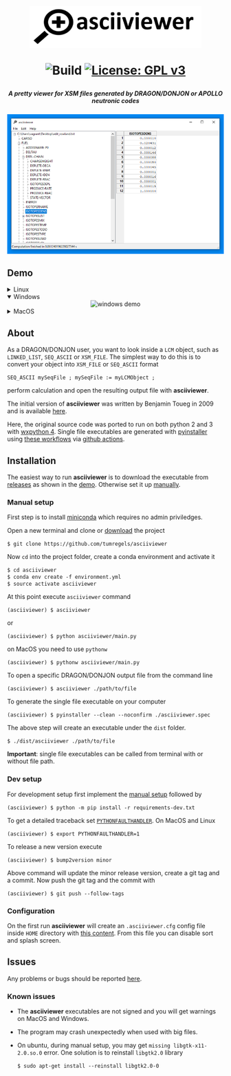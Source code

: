 <h1 align="center">
<img src="images/logo.png" alt="asciiviewer logo" width="400px" />

![Build](https://github.com/tumregels/asciiviewer/workflows/Build/badge.svg?branch=master)
[![License: GPL v3](https://img.shields.io/badge/License-GPLv3-blue.svg)](https://www.gnu.org/licenses/gpl-3.0)

</h1>

<h5 align="center">A pretty viewer for XSM files generated by DRAGON/DONJON or APOLLO neutronic codes</h1>

<div align="center">
<img src="images/preview.png" alt="asciiviewer preview" width="700" />
</div>

## Demo

<details>
<summary>Linux</summary>
<div align="center">
<img src="https://raw.github.com/tumregels/asciiviewer/master/images/linux.gif?raw=true" alt="linux demo" width="700" />
</div>
</details>

<details open>
<summary>Windows</summary>
<div align="center">
<img src="https://raw.github.com/tumregels/asciiviewer/master/images/windows.gif?raw=true" alt="windows demo" width="700" />
</div>
</details>

<details>
<summary>MacOS</summary>
<div align="center">
<img src="https://raw.github.com/tumregels/asciiviewer/master/images/macos.gif?raw=true" alt="macos demo" width="700" />
</div>
</details>

## About

As a DRAGON/DONJON user, you want to look inside a `LCM` object, such as
`LINKED_LIST`, `SEQ_ASCII` or `XSM_FILE`.
The simplest way to do this is to convert your object into `XSM_FILE` or `SEQ_ASCII` format

    SEQ_ASCII mySeqFile ; mySeqFile := myLCMObject ;

perform calculation and open the resulting output file with __asciiviewer__.

The initial version of __asciiviewer__ was written by Benjamin Toueg in 2009
and is available [here](https://code.google.com/archive/p/dragon-donjon-ascii-viewer/).

Here, the original source code was ported to run on both python 2 and 3 with [wxpython 4](https://www.wxpython.org/).
Single file executables are generated with [pyinstaller](https://www.pyinstaller.org/) using [these workflows](.github/workflows)
via [github actions](https://github.com/tumregels/asciiviewer/actions).

## Installation

The easiest way to run __asciiviewer__
is to download the executable from [releases](https://github.com/tumregels/asciiviewer/releases/latest)
as shown in the [demo](#demo).
Otherwise set it up [manually](#manual-setup).

### Manual setup

First step is to install [miniconda](https://conda.io/projects/conda/en/latest/user-guide/install/index.html)
which requires no admin priviledges.

Open a new terminal and clone or [download](https://github.com/tumregels/asciiviewer/archive/master.zip) the project

    $ git clone https://github.com/tumregels/asciiviewer

Now `cd` into the project folder, create a conda environment and activate it

    $ cd asciiviewer
    $ conda env create -f environment.yml
    $ source activate asciiviewer

At this point execute `asciiviewer` command

    (asciiviewer) $ asciiviewer

or

    (asciiviewer) $ python asciiviewer/main.py

on MacOS you need to use `pythonw`

    (asciiviewer) $ pythonw asciiviewer/main.py

To open a specific DRAGON/DONJON output file from the command line

    (asciiviewer) $ asciiviewer ./path/to/file

To generate the single file executable on your computer

    (asciiviewer) $ pyinstaller --clean --noconfirm ./asciiviewer.spec

The above step will create an executable under the `dist` folder.

    $ ./dist/asciiviewer ./path/to/file
    
__Important__: single file executables can be called from terminal with or without file path.

### Dev setup

For development setup first implement the [manual setup](#manual-setup) followed by

    (asciiviewer) $ python -m pip install -r requirements-dev.txt

To get a detailed traceback set [`PYTHONFAULTHANDLER`](https://docs.python.org/dev/using/cmdline.html#envvar-PYTHONFAULTHANDLER). On MacOS and Linux

    (asciiviewer) $ export PYTHONFAULTHANDLER=1

To release a new version execute

    (asciiviewer) $ bump2version minor

Above command will update the minor release version, create a git tag and a commit.
Now push the git tag and the commit with

    (asciiviewer) $ git push --follow-tags

### Configuration

On the first run __asciiviewer__ will create an `.asciiviewer.cfg` config file inside
`HOME` directory with [this content](./asciiviewer/assets/default.cfg).
From this file you can disable sort and splash screen.

## Issues

Any problems or bugs should be reported [here](https://github.com/tumregels/asciiviewer/issues).

### Known issues

* The __asciiviewer__ executables are not signed and you will get warnings on MacOS and Windows.

* The program may crash unexpectedly when used with big files.

* On ubuntu, during manual setup, you may get `missing libgtk-x11-2.0.so.0` error.
  One solution is to reinstall `libgtk2.0` library

      $ sudo apt-get install --reinstall libgtk2.0-0
